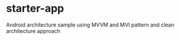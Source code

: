 # starter-app
Android architecture sample using MVVM and MVI pattern and clean architecture approach
